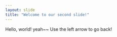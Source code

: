 ```yaml
---
layout: slide
title: "Welcome to our second slide!"
---
```

Hello, world! yeah~~
Use the left arrow to go back!
